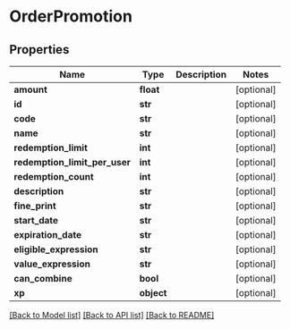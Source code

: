 # OrderPromotion

## Properties
Name | Type | Description | Notes
------------ | ------------- | ------------- | -------------
**amount** | **float** |  | [optional] 
**id** | **str** |  | [optional] 
**code** | **str** |  | [optional] 
**name** | **str** |  | [optional] 
**redemption_limit** | **int** |  | [optional] 
**redemption_limit_per_user** | **int** |  | [optional] 
**redemption_count** | **int** |  | [optional] 
**description** | **str** |  | [optional] 
**fine_print** | **str** |  | [optional] 
**start_date** | **str** |  | [optional] 
**expiration_date** | **str** |  | [optional] 
**eligible_expression** | **str** |  | [optional] 
**value_expression** | **str** |  | [optional] 
**can_combine** | **bool** |  | [optional] 
**xp** | **object** |  | [optional] 

[[Back to Model list]](../README.md#documentation-for-models) [[Back to API list]](../README.md#documentation-for-api-endpoints) [[Back to README]](../README.md)


